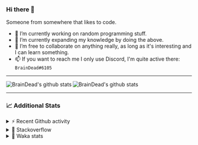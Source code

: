 ### Hi there 👋

Someone from somewhere that likes to code.

- 🔭 I’m currently working on random programming stuff.
- 🌱 I’m currently expanding my knowledge by doing the above.
- 👯 I’m free to collaborate on anything really, as long as it's interesting and I can learn something.
- 📫 If you want to reach me I only use Discord, I'm quite active there: `BrainDead#6105`
<hr>


<img alt="BrainDead's github stats" align="left" src="https://github-readme-stats.vercel.app/api?username=albertopoljak&count_private=true&show_icons=true&theme=radical&hide_border=true"/>
<img alt="BrainDead's github stats" align="left" src="https://github-readme-stats.vercel.app/api/top-langs/?username=albertopoljak&layout=compact&theme=radical&hide_border=true&card_width=250"/>
<br clear="left"/>

<hr>

### 📈 Additional Stats

<details>
  <summary>⚡ Recent Github activity</summary>
  <br/>

  <!--START_SECTION:activity-->
1. 💪 Opened PR [#17](https://github.com/domagojpa/oib-validation/pull/17) in [domagojpa/oib-validation](https://github.com/domagojpa/oib-validation)
2. 🎉 Merged PR [#2](https://github.com/albertopoljak/orindance.party/pull/2) in [albertopoljak/orindance.party](https://github.com/albertopoljak/orindance.party)
3. 🎉 Merged PR [#1](https://github.com/albertopoljak/orindance.party/pull/1) in [albertopoljak/orindance.party](https://github.com/albertopoljak/orindance.party)
4. ❗️ Closed issue [#22](https://github.com/albertopoljak/Licensy/issues/22) in [albertopoljak/Licensy](https://github.com/albertopoljak/Licensy)
5. 🗣 Commented on [#22](https://github.com/albertopoljak/Licensy/issues/22) in [albertopoljak/Licensy](https://github.com/albertopoljak/Licensy)
  <!--END_SECTION:activity-->
</details>

<details>
  <summary>👀 Stackoverflow</summary>

  [![Omid Nikrah StackOverflow](https://github-readme-stackoverflow.vercel.app/?userID=11311072&theme=dark)](https://stackoverflow.com/users/11311072/braindead)

</details>

<details>
  <summary>🤖 Waka stats</summary>
  <br/>

  <!--START_SECTION:waka-->
![Profile Views](http://img.shields.io/badge/Profile%20Views-89-blue)

![Lines of code](https://img.shields.io/badge/From%20Hello%20World%20I%27ve%20Written-87676%20lines%20of%20code-blue)

**🐱 My Github Data** 

> 🏆 486 Contributions in the Year 2021
 > 
> 📦 148.6 kB Used in Github's Storage 
 > 
> 💼 Opted to Hire
 > 
> 📜 32 Public Repositories 
 > 
> 🔑 8 Private Repositories  
 > 
**I'm an Early 🐤** 

```text
🌞 Morning    107 commits    ████░░░░░░░░░░░░░░░░░░░░░   16.74% 
🌆 Daytime    227 commits    █████████░░░░░░░░░░░░░░░░   35.52% 
🌃 Evening    207 commits    ████████░░░░░░░░░░░░░░░░░   32.39% 
🌙 Night      98 commits     ███░░░░░░░░░░░░░░░░░░░░░░   15.34%

```
📅 **I'm Most Productive on Tuesday** 

```text
Monday       112 commits    ████░░░░░░░░░░░░░░░░░░░░░   17.53% 
Tuesday      120 commits    ████░░░░░░░░░░░░░░░░░░░░░   18.78% 
Wednesday    106 commits    ████░░░░░░░░░░░░░░░░░░░░░   16.59% 
Thursday     95 commits     ███░░░░░░░░░░░░░░░░░░░░░░   14.87% 
Friday       73 commits     ██░░░░░░░░░░░░░░░░░░░░░░░   11.42% 
Saturday     55 commits     ██░░░░░░░░░░░░░░░░░░░░░░░   8.61% 
Sunday       78 commits     ███░░░░░░░░░░░░░░░░░░░░░░   12.21%

```


📊 **This Week I Spent My Time On** 

```text
💬 Programming Languages: 
Python                   4 hrs 27 mins       ██████████░░░░░░░░░░░░░░░   41.83% 
XML                      3 hrs 35 mins       ████████░░░░░░░░░░░░░░░░░   33.72% 
Markdown                 50 mins             ██░░░░░░░░░░░░░░░░░░░░░░░   7.97% 
YAML                     43 mins             █░░░░░░░░░░░░░░░░░░░░░░░░   6.88% 
Other                    38 mins             █░░░░░░░░░░░░░░░░░░░░░░░░   6.11%

🐱‍💻 Projects: 
odoo_14_fresh            8 hrs 38 mins       ████████████████████░░░░░   81.26% 
albertopoljak            1 hr 46 mins        ████░░░░░░░░░░░░░░░░░░░░░   16.71% 
future-gadget-188        12 mins             ░░░░░░░░░░░░░░░░░░░░░░░░░   1.89% 
Unknown Project          0 secs              ░░░░░░░░░░░░░░░░░░░░░░░░░   0.08% 
eSustavi                 0 secs              ░░░░░░░░░░░░░░░░░░░░░░░░░   0.06%

💻 Operating System: 
Linux                    8 hrs 39 mins       ████████████████████░░░░░   81.32% 
Windows                  1 hr 59 mins        ████░░░░░░░░░░░░░░░░░░░░░   18.68%

```

**I Mostly Code in Python** 

```text
Python                   26 repos            ███████████████████░░░░░░   78.79% 
Java                     4 repos             ███░░░░░░░░░░░░░░░░░░░░░░   12.12% 
TypeScript               1 repo              ░░░░░░░░░░░░░░░░░░░░░░░░░   3.03% 
JavaScript               1 repo              ░░░░░░░░░░░░░░░░░░░░░░░░░   3.03% 
HTML                     1 repo              ░░░░░░░░░░░░░░░░░░░░░░░░░   3.03%

```



 Last Updated on 18/09/2021
<!--END_SECTION:waka-->
</details>
